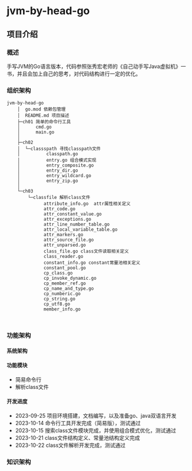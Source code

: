 # jvm-by-head-go

## 项目介绍

### 概述 
手写JVM的Go语言版本，代码参照张秀宏老师的《自己动手写Java虚拟机》一书，并且会加上自己的思考，对代码结构进行一定的优化。
### 组织架构

```               
jvm-by-head-go
    │  go.mod 依赖包管理 
    │  README.md 项目描述
    ├─ch01 简单的命令行工具
    │      cmd.go
    │      main.go
    │
    ├─ch02
    │  └─classspath 寻找classpath文件
    │          classpath.go
    │          entry.go 组合模式实现 
    │          entry_composite.go
    │          entry_dir.go
    │          entry_wildcard.go
    │          entry_zip.go
    │
    └─ch03
        └─classfile 解析class文件 
              attribute_info.go  attr属性相关定义
              attr_code.go
              attr_constant_value.go
              attr_exceptions.go
              attr_line_number_table.go
              attr_local_variable_table.go
              attr_markers.go
              attr_source_file.go
              attr_unparsed.go
              class_file.go class文件读取相关定义
              class_reader.go
              constant_info.go constant常量池相关定义
              constant_pool.go
              cp_class.go 
              cp_invoke_dynamic.go
              cp_member_ref.go
              cp_name_and_type.go
              cp_numberic.go
              cp_string.go
              cp_utf8.go
              member_info.go



```

### 功能架构

#### 系统架构

#### 功能模块

* 简易命令行
* 解析class文件

#### 开发进度

- 2023-09-25 项目环境搭建，文档编写，以及准备go、java双语言开发
- 2023-10-14 命令行工具开发完成（简易版），测试通过
- 2023-10-15 搜索class文件模块完成，并使用组合模式优化，测试通过
- 2023-10-21 class文件结构定义、常量池结构定义完成
- 2023-10-22 class文件解析开发完成，测试通过

### 知识架构

